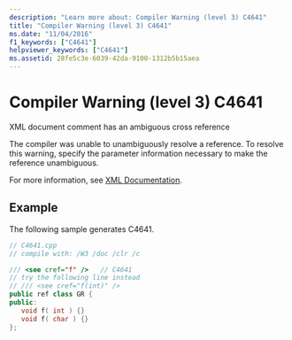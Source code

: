 ```yaml
---
description: "Learn more about: Compiler Warning (level 3) C4641"
title: "Compiler Warning (level 3) C4641"
ms.date: "11/04/2016"
f1_keywords: ["C4641"]
helpviewer_keywords: ["C4641"]
ms.assetid: 28fe5c3e-6039-42da-9100-1312b5b15aea
---
```

# Compiler Warning (level 3) C4641

XML document comment has an ambiguous cross reference

The compiler was unable to unambiguously resolve a reference. To resolve this warning, specify the parameter information necessary to make the reference unambiguous.

For more information, see [XML Documentation](../../build/reference/xml-documentation-visual-cpp.md).

## Example

The following sample generates C4641.

```cpp
// C4641.cpp
// compile with: /W3 /doc /clr /c

/// <see cref="f" />   // C4641
// try the following line instead
// /// <see cref="f(int)" />
public ref class GR {
public:
   void f( int ) {}
   void f( char ) {}
};
```
